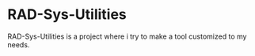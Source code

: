 # RAD-Sys-Utilities
RAD-Sys-Utilities is a project where i try to make a tool customized to my needs.
